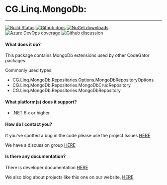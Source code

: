 # CG.Linq.MongoDb: 
---
[![Build Status](https://dev.azure.com/codegator/CG.Linq.MongoDb/_apis/build/status/CodeGator.CG.Linq.MongoDb?branchName=main)](https://dev.azure.com/codegator/CG.Linq.MongoDb/_build/latest?definitionId=36&branchName=main)
[![Github docs](https://img.shields.io/static/v1?label=Documentation&message=online&color=blue)](https://codegator.github.io/CG.Linq.MongoDb/index.html)
[![NuGet downloads](https://img.shields.io/nuget/dt/CG.Linq.MongoDb.svg?style=flat)](https://nuget.org/packages/CG.Linq.MongooDb)
![Azure DevOps coverage](https://img.shields.io/azure-devops/coverage/codegator/CG.Linq.MongoDb/36)
[![Github discussion](https://img.shields.io/badge/Discussion-online-blue)](https://github.com/CodeGator/CG.Linq.MongooDb/discussions)

#### What does it do?
This package contains MongoDb extensions used by other CodeGator packages.

Commonly used types:
* CG.Linq.MongoDb.Repositories.Options.MongoDbRepositoryOptions
* CG.Linq.MongoDb.Repositories.MongoDbCrudRepository
* CG.Linq.MongoDb.Repositories.MongoDbRepository

#### What platform(s) does it support?
* .NET 6.x or higher.

#### How do I contact you?
If you've spotted a bug in the code please use the project Issues [HERE](https://github.com/CodeGator/CG.Linq.MongoDb/issues)

We have a discussion group [HERE](https://github.com/CodeGator/CG.Linq.MongooDb/discussions)

#### Is there any documentation?
There is developer documentation [HERE](https://codegator.github.io/CG.Linq.MongooDb/)

We also blog about projects like this one on our website, [HERE](http://www.codegator.com)
